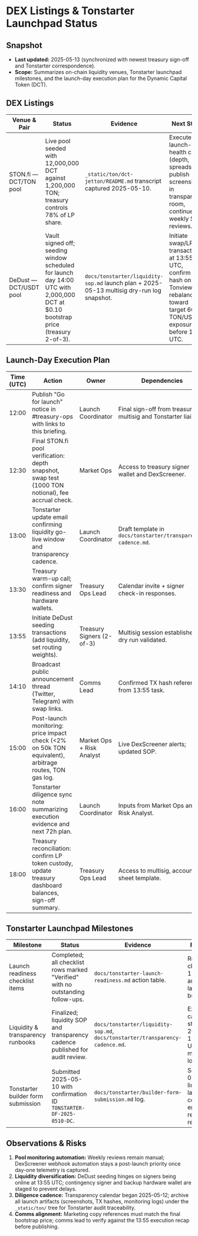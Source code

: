 # DEX Listings & Tonstarter Launchpad Status

## Snapshot

- **Last updated:** 2025-05-13 (synchronized with newest treasury sign-off and
  Tonstarter correspondence).
- **Scope:** Summarizes on-chain liquidity venues, Tonstarter launchpad
  milestones, and the launch-day execution plan for the Dynamic Capital Token
  (DCT).

## DEX Listings

| Venue & Pair           | Status                                                                                                                             | Evidence                                                                                   | Next Steps                                                                                                                                     |
| ---------------------- | ---------------------------------------------------------------------------------------------------------------------------------- | ------------------------------------------------------------------------------------------ | ---------------------------------------------------------------------------------------------------------------------------------------------- |
| STON.fi — DCT/TON pool | Live pool seeded with 12,000,000 DCT against 1,200,000 TON; treasury controls 78% of LP share.                                     | `_static/ton/dct-jetton/README.md` transcript captured 2025-05-10.                         | Execute launch-day health check (depth, spreads), publish screenshot in transparency room, continue weekly SOP reviews.                        |
| DeDust — DCT/USDT pool | Vault signed off; seeding window scheduled for launch day 14:00 UTC with 2,000,000 DCT at $0.10 bootstrap price (treasury 2-of-3). | `docs/tonstarter/liquidity-sop.md` launch plan + 2025-05-13 multisig dry-run log snapshot. | Initiate swap/LP add transaction at 13:55 UTC, confirm TX hash on Tonviewer, rebalance toward target 60/40 TON/USDT exposure before 16:00 UTC. |

## Launch-Day Execution Plan

| Time (UTC) | Action                                                                                                   | Owner                     | Dependencies                                                  | Deliverable                                                                                 |
| ---------- | -------------------------------------------------------------------------------------------------------- | ------------------------- | ------------------------------------------------------------- | ------------------------------------------------------------------------------------------- |
| 12:00      | Publish "Go for launch" notice in #treasury-ops with links to this briefing.                             | Launch Coordinator        | Final sign-off from treasury multisig and Tonstarter liaison. | Internal launch bulletin posted.                                                            |
| 12:30      | Final STON.fi pool verification: depth snapshot, swap test (1000 TON notional), fee accrual check.       | Market Ops                | Access to treasury signer wallet and DexScreener.             | Metrics logged in transparency sheet row 2025-05-13.                                        |
| 13:00      | Tonstarter update email confirming liquidity go-live window and transparency cadence.                    | Launch Coordinator        | Draft template in `docs/tonstarter/transparency-cadence.md`.  | Email sent; copy archived in `_static/ton/tonstarter/communications/2025-05-13.md`.         |
| 13:30      | Treasury warm-up call; confirm signer readiness and hardware wallets.                                    | Treasury Ops Lead         | Calendar invite + signer check-in responses.                  | Attendance noted in launch bulletin; fallback signer assigned if needed.                    |
| 13:55      | Initiate DeDust seeding transactions (add liquidity, set routing weights).                               | Treasury Signers (2-of-3) | Multisig session established; dry run validated.              | Tonviewer TX hash + screenshot archived.                                                    |
| 14:10      | Broadcast public announcement thread (Twitter, Telegram) with swap links.                                | Comms Lead                | Confirmed TX hash references from 13:55 task.                 | Cross-posted announcement links in marketing tracker.                                       |
| 15:00      | Post-launch monitoring: price impact check (<2% on 50k TON equivalent), arbitrage routes, TON gas log.   | Market Ops + Risk Analyst | Live DexScreener alerts; updated SOP.                         | Monitoring log appended to `docs/tonstarter/transparency-cadence.md`.                       |
| 16:00      | Tonstarter diligence sync note summarizing execution evidence and next 72h plan.                         | Launch Coordinator        | Inputs from Market Ops and Risk Analyst.                      | Note stored under `docs/tonstarter/launch-notes/2025-05-13.md`.                             |
| 18:00      | Treasury reconciliation: confirm LP token custody, update treasury dashboard balances, sign-off summary. | Treasury Ops Lead         | Access to multisig, accounting sheet template.                | Reconciliation worksheet filed under `dynamic_liquidity/treasury-balances/2025-05-13.xlsx`. |

## Tonstarter Launchpad Milestones

| Milestone                          | Status                                                                          | Evidence                                                                       | Follow-up                                                                    |
| ---------------------------------- | ------------------------------------------------------------------------------- | ------------------------------------------------------------------------------ | ---------------------------------------------------------------------------- |
| Launch readiness checklist items   | Completed; all checklist rows marked "Verified" with no outstanding follow-ups. | `docs/tonstarter-launch-readiness.md` action table.                            | Reconfirm checklist at 11:30 UTC and sign in launch bulletin.                |
| Liquidity & transparency runbooks  | Finalized; liquidity SOP and transparency cadence published for audit review.   | `docs/tonstarter/liquidity-sop.md`, `docs/tonstarter/transparency-cadence.md`. | Execute cadence starting 2025-05-13 15:00 UTC with monitoring log updates.   |
| Tonstarter builder form submission | Submitted 2025-05-10 with confirmation ID `TONSTARTER-DF-2025-0510-DC`.         | `docs/tonstarter/builder-form-submission.md` log.                              | Send 2025-05-13 liquidity launch confirmation email and request review call. |

## Observations & Risks

1. **Pool monitoring automation:** Weekly reviews remain manual; DexScreener
   webhook automation stays a post-launch priority once day-one telemetry is
   captured.
2. **Liquidity diversification:** DeDust seeding hinges on signers being online
   at 13:55 UTC; contingency signer and backup hardware wallet are staged to
   prevent delays.
3. **Diligence cadence:** Transparency calendar began 2025-05-12; archive all
   launch artifacts (screenshots, TX hashes, monitoring logs) under the
   `_static/ton/` tree for Tonstarter audit traceability.
4. **Comms alignment:** Marketing copy references must match the final bootstrap
   price; comms lead to verify against the 13:55 execution recap before
   publishing.

